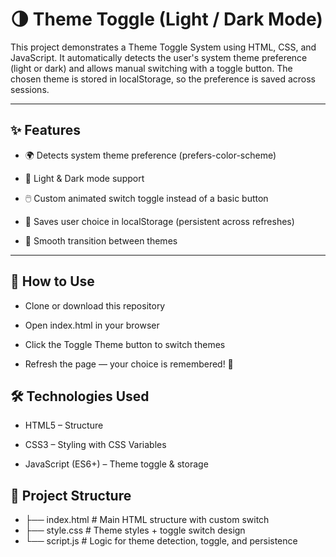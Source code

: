 # 🌗 Theme Toggle (Light / Dark Mode)

This project demonstrates a Theme Toggle System using HTML, CSS, and JavaScript.
It automatically detects the user's system theme preference (light or dark) and allows manual switching with a toggle button.
The chosen theme is stored in localStorage, so the preference is saved across sessions.

---

## ✨ Features

- 🌍 Detects system theme preference (prefers-color-scheme)

- 🎨 Light & Dark mode support

- 🖱️ Custom animated switch toggle instead of a basic button

- 💾 Saves user choice in localStorage (persistent across refreshes)

- 🔄 Smooth transition between themes

---

## 🚀 How to Use

- Clone or download this repository

- Open index.html in your browser

- Click the Toggle Theme button to switch themes

- Refresh the page — your choice is remembered! 🎉

## 🛠️ Technologies Used

- HTML5 – Structure

- CSS3 – Styling with CSS Variables

- JavaScript (ES6+) – Theme toggle & storage

## 📂 Project Structure

- ├── index.html   # Main HTML structure with custom switch
- ├── style.css    # Theme styles + toggle switch design
- └── script.js    # Logic for theme detection, toggle, and persistence
